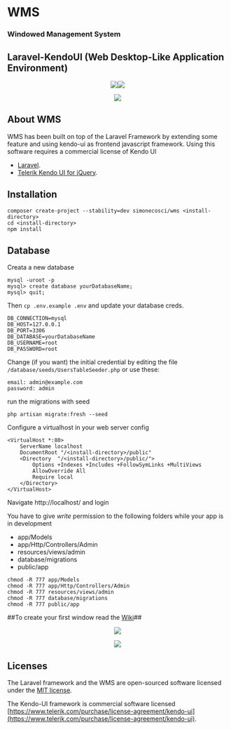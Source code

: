 # WMS 
### Windowed Management System
## Laravel-KendoUI (Web Desktop-Like Application Environment)
<p align="center"><img src="https://laravel.com/assets/img/components/logo-laravel.svg"><img src="https://telerikhelper.files.wordpress.com/2015/03/kendoui.png?w=440"></p>
<p align="center"><img src="http://www.simonecosci.com/storage/app/media/SS-1.jpg"></p>

## About WMS

WMS has been built on top of the Laravel Framework by extending some feature and using kendo-ui as frontend javascript framework.
Using this software requires a commercial license of Kendo UI

- [Laravel](https://laravel.com/docs/5.6).
- [Telerik Kendo UI for jQuery](https://www.progress.com/kendo-ui).

## Installation

```
composer create-project --stability=dev simonecosci/wms <install-directory>
cd <install-directory>
npm install
```
## Database
Creata a new database
```
mysql -uroot -p
mysql> create database yourDatabaseName;
mysql> quit;
```

Then `cp .env.example .env` and update your database creds.
```
DB_CONNECTION=mysql
DB_HOST=127.0.0.1
DB_PORT=3306
DB_DATABASE=yourDatabaseName
DB_USERNAME=root
DB_PASSWORD=root
```

Change (if you want) the initial credential by editing the file `/database/seeds/UsersTableSeeder.php` or use these:

```
email: admin@example.com
password: admin
```

run the migrations with seed
```
php artisan migrate:fresh --seed
```

Configure a virtualhost in your web server config
```
<VirtualHost *:80>
	ServerName localhost
	DocumentRoot "/<install-directory>/public"
	<Directory  "/<install-directory>/public/">
		Options +Indexes +Includes +FollowSymLinks +MultiViews
		AllowOverride All
		Require local
	</Directory>
</VirtualHost>
```

Navigate http://localhost/ and login

You have to give *write* permission to the following folders while your app is in development 
- app/Models
- app/Http/Controllers/Admin
- resources/views/admin
- database/migrations
- public/app
```
chmod -R 777 app/Models
chmod -R 777 app/Http/Controllers/Admin
chmod -R 777 resources/views/admin
chmod -R 777 database/migrations
chmod -R 777 public/app
```


##To create your first window read the [Wiki](https://github.com/simonecosci/wms/wiki)##

<p align="center"><img src="http://www.simonecosci.com/storage/app/media/SS-2.jpg"></p>
<p align="center"><img src="http://www.simonecosci.com/storage/app/media/SS-3.jpg"></p>


## Licenses

The Laravel framework and the WMS are open-sourced software licensed under the [MIT license](https://opensource.org/licenses/MIT).

The Kendo-UI framework is commercial software licensed [https://www.telerik.com/purchase/license-agreement/kendo-ui](https://www.telerik.com/purchase/license-agreement/kendo-ui).
